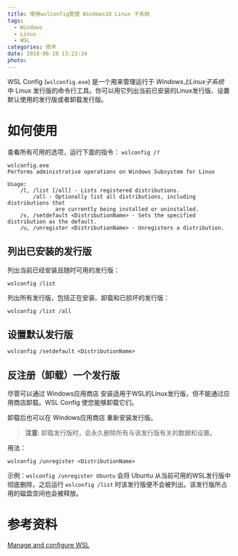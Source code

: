 ```yaml
---
title: 使用wslconfig管理 Windows10 Linux 子系统
tags:
  - Windows
  - Linux
  - WSL
categories: 技术
date: 2018-06-10 13:23:34
photo:
---
```

WSL Config (`wslconfig.exe`) 是一个用来管理运行于 *Windows上Linux子系统* 中 Linux 发行版的命令行工具。你可以用它列出当前已安装的Linux发行版、设置默认使用的发行版或者卸载发行版。

<!-- MORE -->

# 如何使用

查看所有可用的选项，运行下面的指令：
`wslconfig /?`

```
wslconfig.exe
Performs administrative operations on Windows Subsystem for Linux

Usage:
    /l, /list [/all] - Lists registered distributions.
        /all - Optionally list all distributions, including distributions that
               are currently being installed or uninstalled.
    /s, /setdefault <DistributionName> - Sets the specified distribution as the default.
    /u, /unregister <DistributionName> - Unregisters a distribution.
```

## 列出已安装的发行版

列出当前已经安装且随时可用的发行版：

```
wslconfig /list
```

列出所有发行版，包括正在安装、卸载和已损坏的发行版：

```
wslconfig /list /all
```

## 设置默认发行版

```
wslconfig /setdefault <DistributionName>
```

## 反注册（卸载）一个发行版

尽管可以通过 Windows应用商店 安装适用于WSL的Linux发行版，但不能通过应用商店卸载。WSL Config 使您能够卸载它们。

卸载后也可以在 Windows应用商店 重新安装发行版。

> **注意**: 卸载发行版时，会永久删除所有与该发行版有关的数据和设置。

用法：

```
wslconfig /unregister <DistributionName>
```

示例：`wslconfig /unregister Ubuntu` 会将 Ubuntu 从当前可用的WSL发行版中彻底删除，之后运行 `wslconfig /list` 时该发行版便不会被列出。该发行版所占用的磁盘空间也会被释放。

# 参考资料

[Manage and configure WSL](https://docs.microsoft.com/en-us/windows/wsl/wsl-config#managing-multiple-linux-distributions)